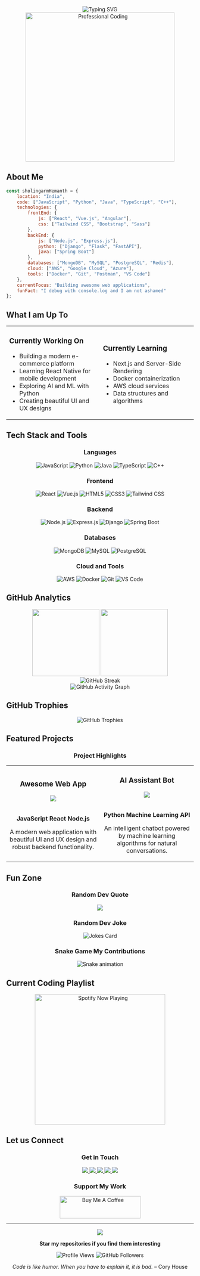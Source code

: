 <div align="center">
  <img src="https://readme-typing-svg.herokuapp.com?font=Fira+Code&size=35&duration=2000&pause=500&color=6A5ACD&center=true&vCenter=true&width=800&lines=Hello+World;I+am+Sholingarm+Hemanth;Welcome+to+my+GitHub;Software+Developer;Tech+Enthusiast;Problem+Solver;Always+Learning;Let+us+code+together" alt="Typing SVG" />
</div>

<div align="center">
  <img src="https://media.giphy.com/media/L1R1tvI9svkIWwpVYr/giphy.gif" width="400" alt="Professional Coding"/>
</div>

## About Me

```javascript
const sholingarmHemanth = {
    location: "India",
    code: ["JavaScript", "Python", "Java", "TypeScript", "C++"],
    technologies: {
        frontEnd: {
            js: ["React", "Vue.js", "Angular"],
            css: ["Tailwind CSS", "Bootstrap", "Sass"]
        },
        backEnd: {
            js: ["Node.js", "Express.js"],
            python: ["Django", "Flask", "FastAPI"],
            java: ["Spring Boot"]
        },
        databases: ["MongoDB", "MySQL", "PostgreSQL", "Redis"],
        cloud: ["AWS", "Google Cloud", "Azure"],
        tools: ["Docker", "Git", "Postman", "VS Code"]
    },
    currentFocus: "Building awesome web applications",
    funFact: "I debug with console.log and I am not ashamed"
};
```

## What I am Up To

<table>
<tr>
<td width="50%">

### Currently Working On
- Building a modern e-commerce platform
- Learning React Native for mobile development
- Exploring AI and ML with Python
- Creating beautiful UI and UX designs

</td>
<td width="50%">

### Currently Learning
- Next.js and Server-Side Rendering
- Docker containerization
- AWS cloud services
- Data structures and algorithms

</td>
</tr>
</table>

## Tech Stack and Tools

<div align="center">

### Languages
![JavaScript](https://img.shields.io/badge/-JavaScript-F7DF1E?style=for-the-badge&logo=javascript&logoColor=black)
![Python](https://img.shields.io/badge/-Python-3776AB?style=for-the-badge&logo=python&logoColor=white)
![Java](https://img.shields.io/badge/-Java-007396?style=for-the-badge&logo=java&logoColor=white)
![TypeScript](https://img.shields.io/badge/-TypeScript-3178C6?style=for-the-badge&logo=typescript&logoColor=white)
![C++](https://img.shields.io/badge/-C++-00599C?style=for-the-badge&logo=cplusplus&logoColor=white)

### Frontend
![React](https://img.shields.io/badge/-React-61DAFB?style=for-the-badge&logo=react&logoColor=black)
![Vue.js](https://img.shields.io/badge/-Vue.js-4FC08D?style=for-the-badge&logo=vue.js&logoColor=white)
![HTML5](https://img.shields.io/badge/-HTML5-E34F26?style=for-the-badge&logo=html5&logoColor=white)
![CSS3](https://img.shields.io/badge/-CSS3-1572B6?style=for-the-badge&logo=css3&logoColor=white)
![Tailwind CSS](https://img.shields.io/badge/-Tailwind_CSS-38B2AC?style=for-the-badge&logo=tailwind-css&logoColor=white)

### Backend
![Node.js](https://img.shields.io/badge/-Node.js-339933?style=for-the-badge&logo=node.js&logoColor=white)
![Express.js](https://img.shields.io/badge/-Express.js-000000?style=for-the-badge&logo=express&logoColor=white)
![Django](https://img.shields.io/badge/-Django-092E20?style=for-the-badge&logo=django&logoColor=white)
![Spring Boot](https://img.shields.io/badge/-Spring_Boot-6DB33F?style=for-the-badge&logo=spring-boot&logoColor=white)

### Databases
![MongoDB](https://img.shields.io/badge/-MongoDB-47A248?style=for-the-badge&logo=mongodb&logoColor=white)
![MySQL](https://img.shields.io/badge/-MySQL-4479A1?style=for-the-badge&logo=mysql&logoColor=white)
![PostgreSQL](https://img.shields.io/badge/-PostgreSQL-336791?style=for-the-badge&logo=postgresql&logoColor=white)

### Cloud and Tools
![AWS](https://img.shields.io/badge/-AWS-232F3E?style=for-the-badge&logo=amazon-aws&logoColor=white)
![Docker](https://img.shields.io/badge/-Docker-2496ED?style=for-the-badge&logo=docker&logoColor=white)
![Git](https://img.shields.io/badge/-Git-F05032?style=for-the-badge&logo=git&logoColor=white)
![VS Code](https://img.shields.io/badge/-VS_Code-007ACC?style=for-the-badge&logo=visual-studio-code&logoColor=white)

</div>

## GitHub Analytics

<div align="center">
  <img height="180em" src="https://github-readme-stats.vercel.app/api?username=sholingarm-hemanth&show_icons=true&theme=tokyonight&include_all_commits=true&count_private=true&hide_border=true"/>
  <img height="180em" src="https://github-readme-stats.vercel.app/api/top-langs/?username=sholingarm-hemanth&layout=compact&langs_count=8&theme=tokyonight&hide_border=true"/>
</div>

<div align="center">
  <img src="https://github-readme-streak-stats.herokuapp.com/?user=sholingarm-hemanth&theme=tokyonight&hide_border=true" alt="GitHub Streak"/>
</div>

<div align="center">
  <img src="https://github-readme-activity-graph.vercel.app/graph?username=sholingarm-hemanth&theme=tokyo-night&bg_color=1a1b27&color=70a5fd&line=70a5fd&point=ffffff&hide_border=true" alt="GitHub Activity Graph"/>
</div>

## GitHub Trophies

<div align="center">
  <img src="https://github-profile-trophy.vercel.app/?username=sholingarm-hemanth&theme=tokyonight&no-frame=true&no-bg=true&margin-w=4&row=1" alt="GitHub Trophies"/>
</div>

## Featured Projects

<div align="center">

### Project Highlights

<table>
<tr>
<td width="50%">
<h3 align="center">Awesome Web App</h3>
<div align="center">  
<a href="https://github.com/sholingarm-hemanth/awesome-web-app" target="_blank">
<img src="https://img.shields.io/badge/Star_this_repo-6A5ACD?style=for-the-badge&logo=github&logoColor=white"/>
</a>
<br><br>
<p><strong>JavaScript React Node.js</strong></p>
<p>A modern web application with beautiful UI and UX design and robust backend functionality.</p>
</div>
</td>
<td width="50%">
<h3 align="center">AI Assistant Bot</h3>
<div align="center">
<a href="https://github.com/sholingarm-hemanth/ai-assistant-bot" target="_blank">
<img src="https://img.shields.io/badge/Star_this_repo-4FC08D?style=for-the-badge&logo=github&logoColor=white"/>
</a>
<br><br>
<p><strong>Python Machine Learning API</strong></p>
<p>An intelligent chatbot powered by machine learning algorithms for natural conversations.</p>
</div>
</td>
</tr>
</table>

</div>

## Fun Zone

<div align="center">

### Random Dev Quote
![](https://quotes-github-readme.vercel.app/api?type=horizontal&theme=tokyonight)

### Random Dev Joke
<img src="https://readme-jokes.vercel.app/api?hideBorder&theme=tokyonight" alt="Jokes Card" />

### Snake Game My Contributions
![Snake animation](https://github.com/sholingarm-hemanth/sholingarm-hemanth/blob/output/github-contribution-grid-snake-dark.svg)

</div>

## Current Coding Playlist

<div align="center">
  <img src="https://spotify-github-profile.vercel.app/api/spotify-playing" alt="Spotify Now Playing" width="350" />
</div>

## Let us Connect

<div align="center">

### Get in Touch

<a href="mailto:sholingaramhemanth@gmail.com">
  <img src="https://img.shields.io/badge/-Email-D14836?style=for-the-badge&logo=gmail&logoColor=white"/>
</a>
<a href="https://linkedin.com/in/sholingaram-hemanth">
  <img src="https://img.shields.io/badge/-LinkedIn-0077B5?style=for-the-badge&logo=linkedin&logoColor=white"/>
</a>
<a href="https://twitter.com/sholingaram_hemanth">
  <img src="https://img.shields.io/badge/-Twitter-1DA1F2?style=for-the-badge&logo=twitter&logoColor=white"/>
</a>
<a href="https://discord.gg/sholingaramhemanth">
  <img src="https://img.shields.io/badge/-Discord-5865F2?style=for-the-badge&logo=discord&logoColor=white"/>
</a>
<a href="https://sholingaram-hemanth.vercel.app/">
  <img src="https://img.shields.io/badge/-Portfolio-FF5722?style=for-the-badge&logo=google-chrome&logoColor=white"/>
</a>

### Support My Work

<a href="https://www.buymeacoffee.com/sholingaramhemanth" target="_blank">
  <img src="https://cdn.buymeacoffee.com/buttons/v2/default-yellow.png" alt="Buy Me A Coffee" style="height: 60px !important;width: 217px !important;" />
</a>

</div>

---

<div align="center">
  <img src="https://capsule-render.vercel.app/api?type=waving&color=gradient&height=100&section=footer&text=Thanks%20for%20visiting&fontSize=16&fontColor=fff&animation=twinkling&fontAlignY=75"/>
</div>

<div align="center">
  
**Star my repositories if you find them interesting**

![Profile Views](https://komarev.com/ghpvc/?username=sholingarm-hemanth&label=Profile%20Views&color=brightgreen&style=flat-square)
![GitHub Followers](https://img.shields.io/github/followers/sholingarm-hemanth?label=Followers&style=flat-square&color=blue)

*Code is like humor. When you have to explain it, it is bad.* – Cory House

</div>
